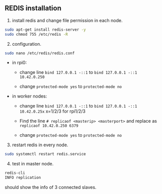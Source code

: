 ## REDIS installation
1. install redis and change file permission in each node.
~~~bash
sudo apt-get install redis-server -y
sudo chmod 755 /etc/redis -R
~~~

2. configuration.
~~~bash
sudo nano /etc/redis/redis.conf
~~~

- in rpi0:
    - change line `bind 127.0.0.1 -::1` to `bind 127.0.0.1 -::1 10.42.0.250`
        
    - change `protected-mode yes` to `protected-mode no`

- in worker nodes:
    - change line `bind 127.0.0.1 -::1` to `bind 127.0.0.1 -::1 10.42.0.25x` x=1/2/3 for rpi1/2/3

    - Find the line `# replicaof <masterip> <masterport>` and replace as `replicaof 10.42.0.250 6379`

    - change `protected-mode yes` to `protected-mode no`

3. restart redis in every node.
~~~bash
sudo systemctl restart redis.service
~~~

4. test in master node.
~~~bash
redis-cli
INFO replication
~~~
should show the info of 3 connected slaves.
